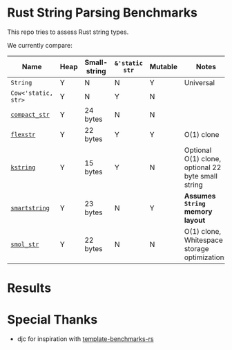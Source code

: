 # Rust String Parsing Benchmarks

This repo tries to assess Rust string types.

We currently compare:

Name                                                 | Heap | Small-string | `&'static str` | Mutable | Notes
-----------------------------------------------------|------|--------------|----------------|---------|-----
`String`                                             | Y    | N            | N              | Y       | Universal
`Cow<'static, str>`                                  | Y    | N            | Y              | N       |
[`compact_str`](https://crates.io/crates/kstring)    | Y    | 24 bytes     | N              | N       |
[`flexstr`](https://crates.io/crates/kstring)        | Y    | 22 bytes     | Y              | Y       | O(1) clone
[`kstring`](https://crates.io/crates/kstring)        | Y    | 15 bytes     | Y              | N       | Optional O(1) clone, optional 22 byte small string
[`smartstring`](https://crates.io/crates/kstring)    | Y    | 23 bytes     | N              | Y       | **Assumes `String` memory layout**
[`smol_str`](https://crates.io/crates/kstring)       | Y    | 22 bytes     | N              | N       | O(1) clone, Whitespace storage optimizations

# Results


# Special Thanks

- djc for inspiration with [template-benchmarks-rs](https://github.com/djc/template-benchmarks-rs)

